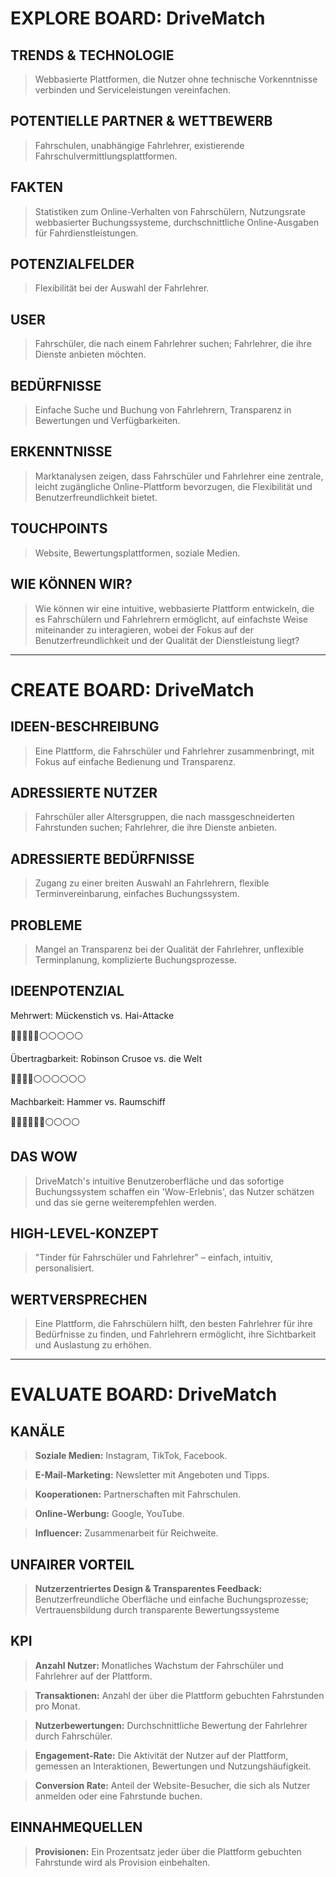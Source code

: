 #  EXPLORE BOARD: DriveMatch

## TRENDS & TECHNOLOGIE
> Webbasierte Plattformen, die Nutzer ohne technische Vorkenntnisse verbinden und Serviceleistungen vereinfachen.

## POTENTIELLE PARTNER & WETTBEWERB
> Fahrschulen, unabhängige Fahrlehrer, existierende Fahrschulvermittlungsplattformen.

## FAKTEN
> Statistiken zum Online-Verhalten von Fahrschülern, Nutzungsrate webbasierter Buchungssysteme, durchschnittliche Online-Ausgaben für Fahrdienstleistungen.

## POTENZIALFELDER
> Flexibilität bei der Auswahl der Fahrlehrer.

## USER
> Fahrschüler, die nach einem Fahrlehrer suchen; Fahrlehrer, die ihre Dienste anbieten möchten.

## BEDÜRFNISSE
> Einfache Suche und Buchung von Fahrlehrern, Transparenz in Bewertungen und Verfügbarkeiten.

## ERKENNTNISSE
> Marktanalysen zeigen, dass Fahrschüler und Fahrlehrer eine zentrale, leicht zugängliche Online-Plattform bevorzugen, die Flexibilität und Benutzerfreundlichkeit bietet.

## TOUCHPOINTS
> Website, Bewertungsplattformen, soziale Medien.

## WIE KÖNNEN WIR?
> Wie können wir eine intuitive, webbasierte Plattform entwickeln, die es Fahrschülern und Fahrlehrern ermöglicht, auf einfachste Weise miteinander zu interagieren, wobei der Fokus auf der Benutzerfreundlichkeit und der Qualität der Dienstleistung liegt?

---

#  CREATE BOARD: DriveMatch

## IDEEN-BESCHREIBUNG
> Eine Plattform, die Fahrschüler und Fahrlehrer zusammenbringt, mit Fokus auf einfache Bedienung und Transparenz.

## ADRESSIERTE NUTZER
> Fahrschüler aller Altersgruppen, die nach massgeschneiderten Fahrstunden suchen; Fahrlehrer, die ihre Dienste anbieten.

## ADRESSIERTE BEDÜRFNISSE
> Zugang zu einer breiten Auswahl an Fahrlehrern, flexible Terminvereinbarung, einfaches Buchungssystem.

## PROBLEME
> Mangel an Transparenz bei der Qualität der Fahrlehrer, unflexible Terminplanung, komplizierte Buchungsprozesse.

## IDEENPOTENZIAL
Mehrwert: Mückenstich vs. Hai-Attacke 

🔵🔵🔵🔵🔵⚪️⚪️⚪️⚪️⚪️

Übertragbarkeit: Robinson Crusoe vs. die Welt

 🔵🔵🔵🔵⚪️⚪️⚪️⚪️⚪️⚪️

Machbarkeit: Hammer vs. Raumschiff

 🔵🔵🔵🔵🔵🔵⚪️⚪️⚪️⚪️

## DAS WOW
> DriveMatch's intuitive Benutzeroberfläche und das sofortige Buchungssystem schaffen ein 'Wow-Erlebnis', das Nutzer schätzen und das sie gerne weiterempfehlen werden.

## HIGH-LEVEL-KONZEPT
> "Tinder für Fahrschüler und Fahrlehrer" – einfach, intuitiv, personalisiert.

## WERTVERSPRECHEN
> Eine Plattform, die Fahrschülern hilft, den besten Fahrlehrer für ihre Bedürfnisse zu finden, und Fahrlehrern ermöglicht, ihre Sichtbarkeit und Auslastung zu erhöhen.

---

#  EVALUATE BOARD: DriveMatch

## KANÄLE

> **Soziale Medien:** Instagram, TikTok, Facebook.

> **E-Mail-Marketing:** Newsletter mit Angeboten und Tipps.

> **Kooperationen:** Partnerschaften mit Fahrschulen.

> **Online-Werbung:** Google, YouTube.

> **Influencer:** Zusammenarbeit für Reichweite.

## UNFAIRER VORTEIL

> **Nutzerzentriertes Design & Transparentes Feedback:** Benutzerfreundliche Oberfläche und einfache Buchungsprozesse; Vertrauensbildung durch transparente Bewertungssysteme

## KPI

> **Anzahl Nutzer:** Monatliches Wachstum der Fahrschüler und Fahrlehrer auf der Plattform.

> **Transaktionen:** Anzahl der über die Plattform gebuchten Fahrstunden pro Monat.

> **Nutzerbewertungen:** Durchschnittliche Bewertung der Fahrlehrer durch Fahrschüler.

> **Engagement-Rate:** Die Aktivität der Nutzer auf der Plattform, gemessen an Interaktionen, Bewertungen und Nutzungshäufigkeit.

> **Conversion Rate:** Anteil der Website-Besucher, die sich als Nutzer anmelden oder eine Fahrstunde buchen.

## EINNAHMEQUELLEN

> **Provisionen:** Ein Prozentsatz jeder über die Plattform gebuchten Fahrstunde wird als Provision einbehalten.